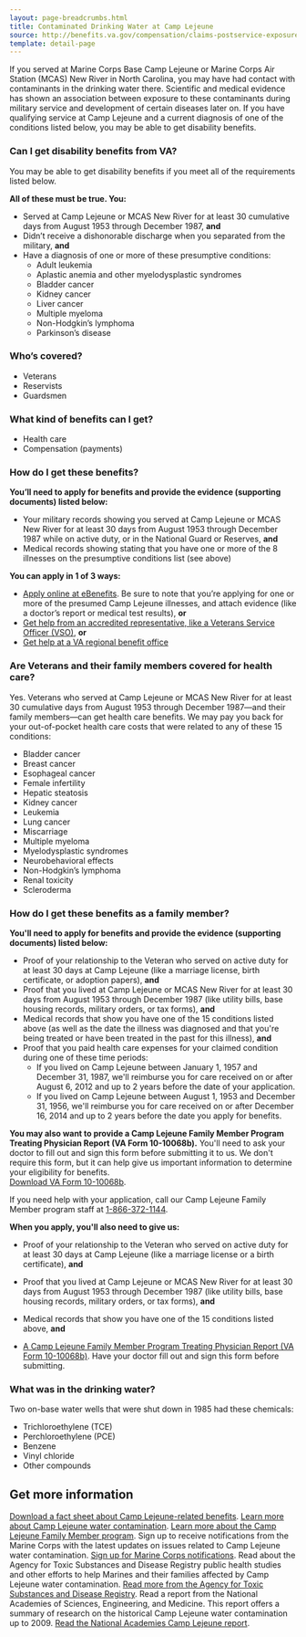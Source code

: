 ```yaml
---
layout: page-breadcrumbs.html
title: Contaminated Drinking Water at Camp Lejeune
source: http://benefits.va.gov/compensation/claims-postservice-exposures-camp_lejeune_water.asp
template: detail-page
---
```


<div class="va-introtext">

If you served at Marine Corps Base Camp Lejeune or Marine Corps Air Station (MCAS) New River in North Carolina, you may have had contact with contaminants in the drinking water there. Scientific and medical evidence has shown an association between exposure to these contaminants during military service and development of certain diseases later on. If you have qualifying service at Camp Lejeune and a current diagnosis of one of the conditions listed below, you may be able to get disability benefits.

</div>


<div class="feature" markdown="1">

### Can I get disability benefits from VA?

You may be able to get disability benefits if you meet all of the requirements listed below.

**All of these must be true. You:**

- Served at Camp Lejeune or MCAS New River for at least 30 cumulative days from August 1953 through December 1987, **and**
- Didn’t receive a dishonorable discharge when you separated from the military, **and**
- Have a diagnosis of one or more of these presumptive conditions:
    - Adult leukemia
    - Aplastic anemia and other myelodysplastic syndromes
    - Bladder cancer
    - Kidney cancer
    - Liver cancer
    - Multiple myeloma
    - Non-Hodgkin’s lymphoma
    - Parkinson’s disease

### Who’s covered?

- Veterans
- Reservists
- Guardsmen

</div>

### What kind of benefits can I get?

- Health care
- Compensation (payments)

### How do I get these benefits?

**You’ll need to apply for benefits and provide the evidence (supporting documents) listed below:**
- Your military records showing you served at Camp Lejeune or MCAS New River for at least 30 days from August 1953 through December 1987 while on active duty, or in the National Guard or Reserves, **and**
- Medical records showing stating that you have one or more of the 8 illnesses on the presumptive conditions list (see above)

**You can apply in 1 of 3 ways:**
- [Apply online at eBenefits](https://www.ebenefits.va.gov/ebenefits/homepage). Be sure to note that you’re applying for one or more of the presumed Camp Lejeune illnesses, and attach evidence (like a doctor’s report or medical test results), **or**
- [Get help from an accredited representative, like a Veterans Service Officer (VSO)](https://www.vets.gov/disability-benefits/apply/help/), **or**
- [Get help at a VA regional benefit office](https://www.vets.gov/facilities/)

### Are Veterans and their family members covered for health care?

Yes. Veterans who served at Camp Lejeune or MCAS New River for at least 30 cumulative days from August 1953 through December 1987—and their family members—can get health care benefits. We may pay you back for your out-of-pocket health care costs that were related to any of these 15 conditions:

- Bladder cancer
- Breast cancer
- Esophageal cancer
- Female infertility
- Hepatic steatosis
- Kidney cancer
- Leukemia
- Lung cancer
- Miscarriage
- Multiple myeloma
- Myelodysplastic syndromes
- Neurobehavioral effects
- Non-Hodgkin’s lymphoma
- Renal toxicity
- Scleroderma

### How do I get these benefits as a family member?

**You'll need to apply for benefits and provide the evidence (supporting documents) listed below:**
- Proof of your relationship to the Veteran who served on active duty for at least 30 days at Camp Lejeune (like a marriage license, birth certificate, or adoption papers), **and**
- Proof that you lived at Camp Lejeune or MCAS New River for at least 30 days from August 1953 through December 1987 (like utility bills, base housing records, military orders, or tax forms), **and**
- Medical records that show you have one of the 15 conditions listed above (as well as the date the illness was diagnosed and that you're being treated or have been treated in the past for this illness), **and**
- Proof that you paid health care expenses for your claimed condition during one of these time periods:
  - If you lived on Camp Lejeune between January 1, 1957 and December 31, 1987, we'll reimburse you for care received on or after August 6, 2012 and up to 2 years before the date of your application.
  - If you lived on Camp Lejeune between August 1, 1953 and December 31, 1956, we'll reimburse you for care received on or after December 16, 2014 and up to 2 years before the date you apply for benefits.

**You may also want to provide a Camp Lejeune Family Member Program Treating Physician Report (VA Form 10-10068b).** You'll need to ask your doctor to fill out and sign this form before submitting it to us. We don't require this form, but it can help give us important information to determine your eligibility for benefits.<br>
[Download VA Form 10-10068b](https://www.clfamilymembers.fsc.va.gov/Home/DownloadForm/10-10068b).

If you need help with your application, call our Camp Lejeune Family Member program staff at <a href="tel:+18663721144">1-866-372-1144</a>. <br>


**When you apply, you'll also need to give us:**

- Proof of your relationship to the Veteran who served on active duty for at least 30 days at Camp Lejeune (like a marriage license or a birth certificate), **and**

- Proof that you lived at Camp Lejeune or MCAS New River for at least 30 days from August 1953 through December 1987 (like utility bills, base housing records, military orders, or tax forms), **and**

- Medical records that show you have one of the 15 conditions listed above, **and**

- [A Camp Lejeune Family Member Program Treating Physician Report (VA Form 10-10068b)](https://www.clfamilymembers.fsc.va.gov/Home/DownloadForm/10-10068b). Have your doctor fill out and sign this form before submitting.  

<div class="feature" markdown="1">

### What was in the drinking water?

Two on-base water wells that were shut down in 1985 had these chemicals:

- Trichloroethylene (TCE)
- Perchloroethylene (PCE)
- Benzene
- Vinyl chloride
- Other compounds

</div>

## Get more information

[Download a fact sheet about Camp Lejeune-related benefits](https://www.publichealth.va.gov/docs/exposures/camp_lejeune_brochure.pdf).
[Learn more about Camp Lejeune water contamination](https://www.publichealth.va.gov/exposures/camp-lejeune/). 
[Learn more about the Camp Lejeune Family Member program](https://www.clfamilymembers.fsc.va.gov/).
Sign up to receive notifications from the Marine Corps with the latest updates on issues related to Camp Lejeune water contamination.
[Sign up for Marine Corps notifications](https://clnr.hqi.usmc.mil/clwater/index.html).
Read about the Agency for Toxic Substances and Disease Registry public health studies and other efforts to help Marines and their families affected by Camp Lejeune water contamination. 
[Read more from the Agency for Toxic Substances and Disease Registry](https://www.atsdr.cdc.gov/sites/lejeune/).
Read a report from the National Academies of Sciences, Engineering, and Medicine. This report offers a summary of research on the historical Camp Lejeune water contamination up to 2009. 
[Read the National Academies Camp Lejeune report](http://dels.nas.edu/Report/Contaminated-Water-Supplies-Camp-Lejeune/12618).

